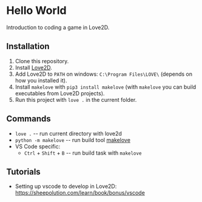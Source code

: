 # Hello World

Introduction to coding a game in Love2D.


## Installation

1. Clone this repository.
2. Install [Love2D](https://love2d.org/).
3. Add Love2D to `PATH` on windows: `C:\Program Files\LOVE\` (depends on how you installed it).
4. Install `makelove` with `pip3 install makelove` (with `makelove` you can build executables from Love2D projects).
5. Run this project with `love .` in the current folder.


## Commands

* `love .` -- run current directory with love2d
* `python -m makelove` -- run build tool [makelove](https://pypi.org/project/makelove/)
* VS Code specific:
  * `Ctrl` + `Shift` + `B` -- run build task with `makelove`


## Tutorials

* Setting up vscode to develop in Love2D: https://sheepolution.com/learn/book/bonus/vscode
